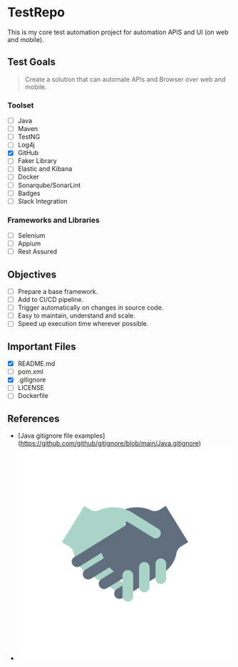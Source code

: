# TestRepo

This is my core test automation project for automation APIS and UI (on web and mobile).

## Test Goals

> Create a solution that can automate APIs and Browser over web and mobile.

### Toolset

- [ ] Java
- [ ] Maven
- [ ] TestNG
- [ ] Log4j
- [x] GitHub
- [ ] Faker Library
- [ ] Elastic and Kibana
- [ ] Docker
- [ ] Sonarqube/SonarLint
- [ ] Badges
- [ ] Slack Integration

### Frameworks and Libraries

- [ ] Selenium
- [ ] Appium
- [ ] Rest Assured

## Objectives

- [ ] Prepare a base framework.
- [ ] Add to CI/CD pipeline.
- [ ] Trigger automatically on changes in source code.
- [ ] Easy to maintain, understand and scale.
- [ ] Speed up execution time wherever possible.

## Important Files

- [x] README.md
- [ ] pom.xml
- [x] .gitignore
- [ ] LICENSE
- [ ] Dockerfile

## References

- [Java gitignore file examples] (https://github.com/github/gitignore/blob/main/Java.gitignore)
- ![collaboration](/images/5893.jpg)
